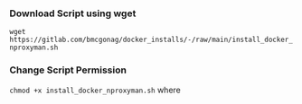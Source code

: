 ### Download Script using wget
`wget https://gitlab.com/bmcgonag/docker_installs/-/raw/main/install_docker_nproxyman.sh`

### Change Script Permission
`chmod +x install_docker_nproxyman.sh` where <script name> is replaced with the actual file name of the script.

### Now we can run the script with the command:

`./install_docker_nproxyman.sh` where <script name> is replaced with the actual file name of the script.
